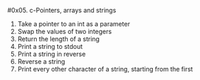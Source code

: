 #0x05. c-Pointers, arrays and strings
1. Take a pointer to an int as a parameter
2. Swap the values of two integers
3. Return the length of a string
4. Print a string to stdout
5. Print a string in reverse
6. Reverse a string
7. Print every other character of a string, starting from the first 
